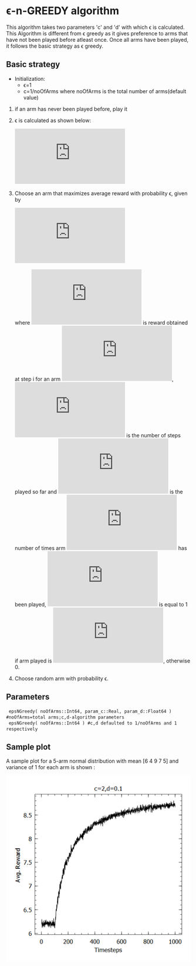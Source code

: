 # ϵ-n-GREEDY algorithm
This algorithm takes two parameters 'c' and 'd' with which ϵ is calculated. This Algorithm is different from ϵ greedy as it gives preference to arms that have not been played before atleast once. Once all arms have been played, it follows the basic strategy as ϵ greedy.
## Basic strategy
* Initialization:
   * ϵ=1
   * c=1/noOfArms where noOfArms is the total number of arms(default value)

1. if an arm has never been played before, play it
2. ϵ is calculated as shown below:

     ![](https://latex.codecogs.com/gif.latex?min%28%201%2C%20%28c*noOfArms%29/%28d*noOfSteps%29%20%29)

3. Choose an arm that maximizes average reward with probability ϵ, given by


   ![first equation](https://latex.codecogs.com/gif.latex?%5Cfrac%7B%5Csum_%7Bi%3D1%7D%5E%7Bt%7D%20R_i.1_a%7D%7Bn_a%7D)


   where ![eqn two](https://latex.codecogs.com/gif.latex?R_i) is reward obtained at step i for an arm ![](https://latex.codecogs.com/gif.latex?a), ![](https://latex.codecogs.com/gif.latex?t) is the number of steps played so far and ![eqn three](https://latex.codecogs.com/gif.latex?n_a) is the number of times arm ![](https://latex.codecogs.com/gif.latex?a) has been played, ![](https://latex.codecogs.com/gif.latex?1_a) is equal to 1 if arm played is ![](https://latex.codecogs.com/gif.latex?a), otherwise 0.

4. Choose random arm with probability ϵ.
## Parameters

     epsNGreedy( noOfArms::Int64, param_c::Real, param_d::Float64 ) #noOfArms=total arms;c,d-algorithm parameters
     epsNGreedy( noOfArms::Int64 ) #c,d defaulted to 1/noOfArms and 1 respectively

## Sample plot
A sample plot for a 5-arm normal distribution with mean [6 4 9 7 5] and variance of 1 for each arm is shown :

![](https://github.com/UmaArunachalam8/Bandits.jl/blob/master/doc/Figures/epsilonngreedy20.1.png)
